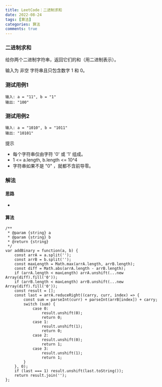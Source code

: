 ```yaml
---
title: LeetCode：二进制求和
date: 2022-08-24
tags: [算法]
categories: 算法
comments: true
---
```


### 二进制求和
给你两个二进制字符串，返回它们的和（用二进制表示）。

输入为 非空 字符串且只包含数字 1 和 0。

### 测试用例1

```
输入: a = "11", b = "1"
输出: "100"
```
### 测试用例2

```
输入: a = "1010", b = "1011"
输出: "10101"
```

提示
- 每个字符串仅由字符 '0' 或 '1' 组成。
- 1 <= a.length, b.length <= 10^4
- 字符串如果不是 "0" ，就都不含前导零。

### 解法
#### 思路
- 

#### 算法

```
/**
 * @param {string} a
 * @param {string} b
 * @return {string}
 */
var addBinary = function(a, b) {
    const arrA = a.split('');
    const arrB = b.split('');
    const maxLength = Math.max(arrA.length, arrB.length);
    const diff = Math.abs(arrA.length - arrB.length);
    if (arrA.length < maxLength) arrA.unshift(...new Array(diff).fill('0'));
    if (arrB.length < maxLength) arrB.unshift(...new Array(diff).fill('0'));
    const result = [];
    const last = arrA.reduceRight((carry, curr, index) => {
        const sum = parseInt(curr) + parseInt(arrB[index]) + carry;
        switch (sum) {
            case 0:
                result.unshift(0);
                return 0;
            case 1: 
                result.unshift(1);
                return 0;
            case 2:
                result.unshift(0);
                return 1;
            case 3:
                result.unshift(1);
                return 1;
        }
    }, 0);
    if (last === 1) result.unshift(last.toString());
    return result.join('');
};
```
